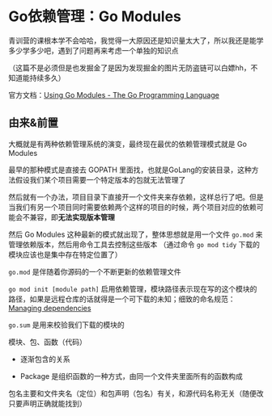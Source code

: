 # Go依赖管理：Go Modules





青训营的课根本学不会哈哈，我觉得一大原因还是知识量太大了，所以我还是能学多少学多少吧，遇到了问题再来考虑一个单独的知识点

（这篇不是必须但是也发掘金了是因为发现掘金的图片无防盗链可以白嫖hh，不知道能持续多久）

官方文档：[Using Go Modules - The Go Programming Language](https://go.dev/blog/using-go-modules)


## 由来&前置

大概就是有两种依赖管理系统的演变，最终现在最优的依赖管理模式就是 Go Modules

最早的那种模式是直接去 GOPATH 里面找，也就是GoLang的安装目录，这种方法假设我们某个项目需要一个特定版本的包就无法管理了

然后就有一个办法，项目目录下直接开一个文件夹来存依赖，这样总行了吧。但是当我们有另一个项目同时需要依赖两个这样的项目的时候，两个项目对应的依赖可能会不兼容，即**无法实现版本管理**

然后 Go Modules 这种最新的模式就出现了，整体思想就是用一个文件 `go.mod` 来管理依赖版本，然后用命令工具去控制这些版本
（通过命令 `go mod tidy` 下载的模块应该也是集中存在特定位置了）



`go.mod` 是伴随着你源码的一个不断更新的依赖管理文件

`go mod init [module path]` 启用依赖管理，模块路径表示现在写的这个模块的路径，如果是远程仓库的话就得是一个可下载的未知；细致的命名规范：[Managing dependencies](https://go.dev/doc/modules/managing-dependencies#naming_module)

`go.sum` 是用来校验我们下载的模块的


模块、包、函数（代码）

-   逐渐包含的关系

<!---->

-   Package 是组织函数的一种方式，由同一个文件夹里面所有的函数构成

包名主要和文件夹名（定位）和包声明（包名）有关，和源代码名称无关（随便改只要声明正确就能找到）